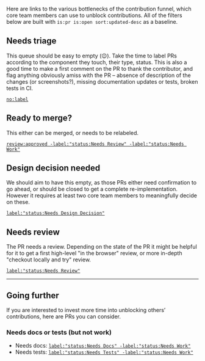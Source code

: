 Here are links to the various bottlenecks of the contribution funnel, which core team members can use to unblock contributions. All of the filters below are built with `is:pr is:open sort:updated-desc` as a baseline.

## Needs triage

This queue should be easy to empty (😉). Take the time to label PRs according to the component they touch, their type, status. This is also a good time to make a first comment on the PR to thank the contributor, and flag anything obviously amiss with the PR – absence of description of the changes (or screenshots?), missing documentation updates or tests, broken tests in CI.

[`no:label`](https://github.com/wagtail/wagtail/pulls?q=is%3Apr+is%3Aopen+sort%3Aupdated-desc+no%3Alabel)

## Ready to merge?

This either can be merged, or needs to be relabeled.

[`review:approved -label:"status:Needs Review" -label:"status:Needs Work"`](https://github.com/wagtail/wagtail/pulls?q=is%3Apr+is%3Aopen+sort%3Aupdated-desc+review%3Aapproved+-label%3A%22status%3ANeeds+Review%22+-label%3A%22status%3ANeeds+Work)

## Design decision needed

We should aim to have this empty, as those PRs either need confirmation to go ahead, or should be closed to get a complete re-implementation. However it requires at least two core team members to meaningfully decide on these.

[`label:"status:Needs Design Decision"`](https://github.com/wagtail/wagtail/pulls?q=is%3Apr+is%3Aopen+sort%3Aupdated-desc+label%3A%22status%3ANeeds+Design+Decision%22)

## Needs review

The PR needs a review. Depending on the state of the PR it might be helpful for it to get a first high-level "in the browser" review, or more in-depth "checkout locally and try" review.

[`label:"status:Needs Review"`](https://github.com/wagtail/wagtail/pulls?q=is%3Apr+is%3Aopen+sort%3Aupdated-desc+label%3A%22status%3ANeeds+Review%22)

---

## Going further

If you are interested to invest more time into unblocking others’ contributions, here are PRs you can consider.

### Needs docs or tests (but not work)

- Needs docs: [`label:"status:Needs Docs" -label:"status:Needs Work"`](https://github.com/wagtail/wagtail/pulls?q=is%3Apr+is%3Aopen+sort%3Aupdated-desc+label%3A%22status%3ANeeds+Docs%22+-label%3A%22status%3ANeeds+Work%22+)
- Needs tests: [`label:"status:Needs Tests" -label:"status:Needs Work"`](https://github.com/wagtail/wagtail/pulls?q=is%3Apr+is%3Aopen+sort%3Aupdated-desc+label%3A%22status%3ANeeds+Tests%22+-label%3A%22status%3ANeeds+Work%22+)
